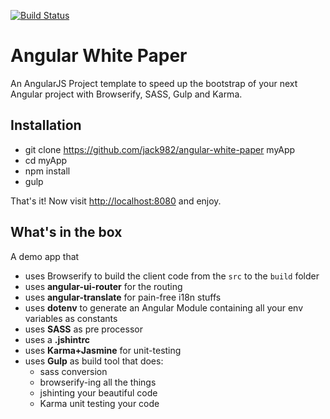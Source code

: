 [![Build Status](https://travis-ci.org/jack982/angular-white-paper.svg?branch=master)](https://travis-ci.org/jack982/angular-white-paper)

# Angular White Paper
An AngularJS Project template to speed up the bootstrap of your next Angular project with Browserify, SASS, Gulp and Karma.


## Installation

- git clone https://github.com/jack982/angular-white-paper myApp
- cd myApp
- npm install
- gulp

That's it! Now visit [http://localhost:8080](http://localhost:8080) and enjoy.

## What's in the box

A demo app that

  - uses Browserify to build the client code from the `src` to the `build` folder
  - uses **angular-ui-router** for the routing
  - uses **angular-translate** for pain-free i18n stuffs
  - uses **dotenv** to generate an Angular Module containing all your env variables as constants
  - uses **SASS** as pre processor
  - uses a **.jshintrc**
  - uses **Karma+Jasmine** for unit-testing
  - uses **Gulp** as build tool that does:
  	- sass conversion
  	- browserify-ing all the things
  	- jshinting your beautiful code
    - Karma unit testing your code
